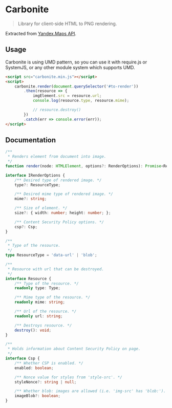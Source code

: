 # Carbonite

> Library for client-side HTML to PNG rendering.

Extracted from [Yandex.Maps API](https://tech.yandex.com/maps/mapsapi/).

## Usage

Carbonite is using UMD pattern, so you can use it with require.js or SystemJS, or any other module system which supports UMD.

```html
<script src="carbonite.min.js"></script>
<script>
    carbonite.render(document.querySelector('#to-render'))
        .then(resource => {
            imgElement.src = resource.url;
            console.log(resource.type, resource.mime);

            // resource.destroy()
        })
        .catch(err => console.error(err));
</script>
```

## Documentation

```typescript
/**
 * Renders element from document into image.
 */
function render(node: HTMLElement, options?: RenderOptions): Promise<Resource>;

interface IRenderOptions {
    /** Desired type of rendered image. */
    type?: ResourceType;

    /** Desired mime type of rendered image. */
    mime?: string;

    /** Size of element. */
    size?: { width: number; height: number; };

    /** Content Security Policy options. */
    csp?: Csp;
}

/**
 * Type of the resource.
 */
type ResourceType = 'data-url' | 'blob';

/**
 * Resource with url that can be destroyed.
 */
interface Resource {
    /** Type of the resource. */
    readonly type: Type;

    /** Mime type of the resource. */
    readonly mime: string;

    /** Url of the resource. */
    readonly url: string;

    /** Destroys resource. */
    destroy(): void;
}

/**
 * Holds information about Content Security Policy on page.
 */
interface Csp {
    /** Whether CSP is enabled. */
    enabled: boolean;

    /** Nonce value for styles from 'style-src'. */
    styleNonce?: string | null;

    /** Whether blob: images are allowed (i.e. 'img-src' has 'blob:'). */
    imageBlob?: boolean;
}
```
